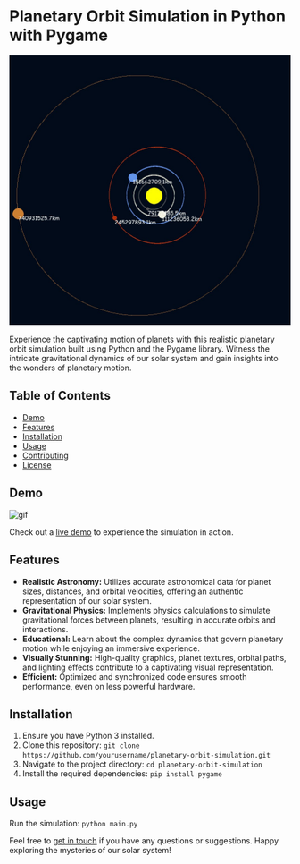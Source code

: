 # Planetary Orbit Simulation in Python with Pygame

![screenshot](assets/demo.jpg)

Experience the captivating motion of planets with this realistic planetary orbit simulation built using Python and the Pygame library. Witness the intricate gravitational dynamics of our solar system and gain insights into the wonders of planetary motion.

## Table of Contents

- [Demo](#demo)
- [Features](#features)
- [Installation](#installation)
- [Usage](#usage)
- [Contributing](#contributing)
- [License](#license)

## Demo

![gif](screenshots/demo.gif)

Check out a [live demo](https://yourdemo.link) to experience the simulation in action.

## Features

- **Realistic Astronomy:** Utilizes accurate astronomical data for planet sizes, distances, and orbital velocities, offering an authentic representation of our solar system.
- **Gravitational Physics:** Implements physics calculations to simulate gravitational forces between planets, resulting in accurate orbits and interactions.
- **Educational:** Learn about the complex dynamics that govern planetary motion while enjoying an immersive experience.
- **Visually Stunning:** High-quality graphics, planet textures, orbital paths, and lighting effects contribute to a captivating visual representation.
- **Efficient:** Optimized and synchronized code ensures smooth performance, even on less powerful hardware.

## Installation

1. Ensure you have Python 3 installed.
2. Clone this repository: `git clone https://github.com/yourusername/planetary-orbit-simulation.git`
3. Navigate to the project directory: `cd planetary-orbit-simulation`
4. Install the required dependencies: `pip install pygame`

## Usage

Run the simulation: `python main.py`

Feel free to [get in touch](mailto:akshatdixit2017@gmail.com) if you have any questions or suggestions. Happy exploring the mysteries of our solar system!
